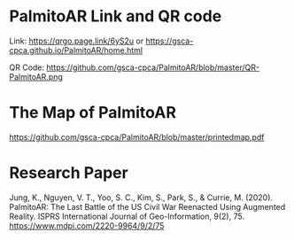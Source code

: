 # PalmitoAR Link and QR code
Link: https://qrgo.page.link/6yS2u or https://gsca-cpca.github.io/PalmitoAR/home.html

QR Code: https://github.com/gsca-cpca/PalmitoAR/blob/master/QR-PalmitoAR.png

# The Map of PalmitoAR
https://github.com/gsca-cpca/PalmitoAR/blob/master/printedmap.pdf

# Research Paper

Jung, K., Nguyen, V. T., Yoo, S. C., Kim, S., Park, S., & Currie, M. (2020). PalmitoAR: The Last Battle of the US Civil War Reenacted Using Augmented Reality. ISPRS International Journal of Geo-Information, 9(2), 75.
https://www.mdpi.com/2220-9964/9/2/75
